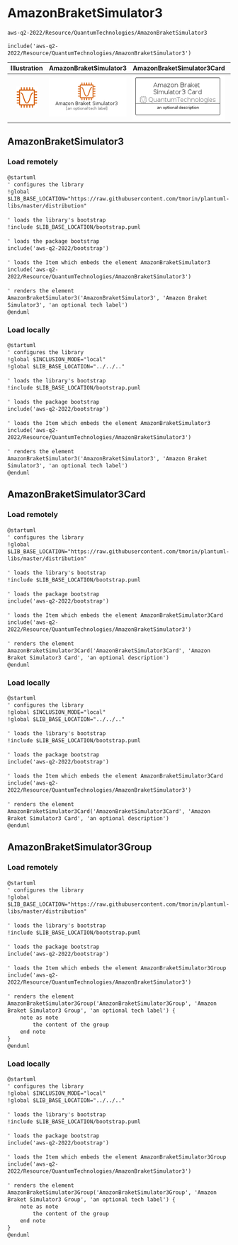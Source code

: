 # AmazonBraketSimulator3


```text
aws-q2-2022/Resource/QuantumTechnologies/AmazonBraketSimulator3
```

```text
include('aws-q2-2022/Resource/QuantumTechnologies/AmazonBraketSimulator3')
```



| Illustration | AmazonBraketSimulator3 | AmazonBraketSimulator3Card | AmazonBraketSimulator3Group |
| :---: | :---: | :---: | :---: |
| ![illustration for Illustration](../../../aws-q2-2022/Resource/QuantumTechnologies/AmazonBraketSimulator3.png) | ![illustration for AmazonBraketSimulator3](../../../aws-q2-2022/Resource/QuantumTechnologies/AmazonBraketSimulator3.Local.png) | ![illustration for AmazonBraketSimulator3Card](../../../aws-q2-2022/Resource/QuantumTechnologies/AmazonBraketSimulator3Card.Local.png) | ![illustration for AmazonBraketSimulator3Group](../../../aws-q2-2022/Resource/QuantumTechnologies/AmazonBraketSimulator3Group.Local.png) |




## AmazonBraketSimulator3

### Load remotely
```plantuml
@startuml
' configures the library
!global $LIB_BASE_LOCATION="https://raw.githubusercontent.com/tmorin/plantuml-libs/master/distribution"

' loads the library's bootstrap
!include $LIB_BASE_LOCATION/bootstrap.puml

' loads the package bootstrap
include('aws-q2-2022/bootstrap')

' loads the Item which embeds the element AmazonBraketSimulator3
include('aws-q2-2022/Resource/QuantumTechnologies/AmazonBraketSimulator3')

' renders the element
AmazonBraketSimulator3('AmazonBraketSimulator3', 'Amazon Braket Simulator3', 'an optional tech label')
@enduml
```

### Load locally
```plantuml
@startuml
' configures the library
!global $INCLUSION_MODE="local"
!global $LIB_BASE_LOCATION="../../.."

' loads the library's bootstrap
!include $LIB_BASE_LOCATION/bootstrap.puml

' loads the package bootstrap
include('aws-q2-2022/bootstrap')

' loads the Item which embeds the element AmazonBraketSimulator3
include('aws-q2-2022/Resource/QuantumTechnologies/AmazonBraketSimulator3')

' renders the element
AmazonBraketSimulator3('AmazonBraketSimulator3', 'Amazon Braket Simulator3', 'an optional tech label')
@enduml
```

## AmazonBraketSimulator3Card

### Load remotely
```plantuml
@startuml
' configures the library
!global $LIB_BASE_LOCATION="https://raw.githubusercontent.com/tmorin/plantuml-libs/master/distribution"

' loads the library's bootstrap
!include $LIB_BASE_LOCATION/bootstrap.puml

' loads the package bootstrap
include('aws-q2-2022/bootstrap')

' loads the Item which embeds the element AmazonBraketSimulator3Card
include('aws-q2-2022/Resource/QuantumTechnologies/AmazonBraketSimulator3')

' renders the element
AmazonBraketSimulator3Card('AmazonBraketSimulator3Card', 'Amazon Braket Simulator3 Card', 'an optional description')
@enduml
```

### Load locally
```plantuml
@startuml
' configures the library
!global $INCLUSION_MODE="local"
!global $LIB_BASE_LOCATION="../../.."

' loads the library's bootstrap
!include $LIB_BASE_LOCATION/bootstrap.puml

' loads the package bootstrap
include('aws-q2-2022/bootstrap')

' loads the Item which embeds the element AmazonBraketSimulator3Card
include('aws-q2-2022/Resource/QuantumTechnologies/AmazonBraketSimulator3')

' renders the element
AmazonBraketSimulator3Card('AmazonBraketSimulator3Card', 'Amazon Braket Simulator3 Card', 'an optional description')
@enduml
```

## AmazonBraketSimulator3Group

### Load remotely
```plantuml
@startuml
' configures the library
!global $LIB_BASE_LOCATION="https://raw.githubusercontent.com/tmorin/plantuml-libs/master/distribution"

' loads the library's bootstrap
!include $LIB_BASE_LOCATION/bootstrap.puml

' loads the package bootstrap
include('aws-q2-2022/bootstrap')

' loads the Item which embeds the element AmazonBraketSimulator3Group
include('aws-q2-2022/Resource/QuantumTechnologies/AmazonBraketSimulator3')

' renders the element
AmazonBraketSimulator3Group('AmazonBraketSimulator3Group', 'Amazon Braket Simulator3 Group', 'an optional tech label') {
    note as note
        the content of the group
    end note
}
@enduml
```

### Load locally
```plantuml
@startuml
' configures the library
!global $INCLUSION_MODE="local"
!global $LIB_BASE_LOCATION="../../.."

' loads the library's bootstrap
!include $LIB_BASE_LOCATION/bootstrap.puml

' loads the package bootstrap
include('aws-q2-2022/bootstrap')

' loads the Item which embeds the element AmazonBraketSimulator3Group
include('aws-q2-2022/Resource/QuantumTechnologies/AmazonBraketSimulator3')

' renders the element
AmazonBraketSimulator3Group('AmazonBraketSimulator3Group', 'Amazon Braket Simulator3 Group', 'an optional tech label') {
    note as note
        the content of the group
    end note
}
@enduml
```

